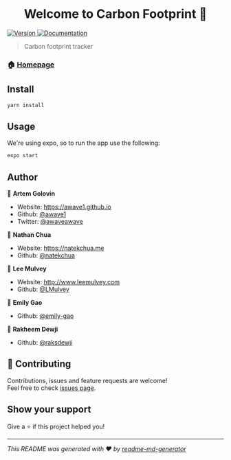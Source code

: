 <h1 align="center">Welcome to Carbon Footprint 👋</h1>
<p>
  <a href="https://www.npmjs.com/package/Carbon Footprint" target="_blank">
    <img alt="Version" src="https://img.shields.io/npm/v/Carbon Footprint.svg">
  </a>
  <a href="github.com/awave1/carbonfootprint-frontend/README.md" target="_blank">
    <img alt="Documentation" src="https://img.shields.io/badge/documentation-yes-brightgreen.svg" />
  </a>
</p>

> Carbon footprint tracker

### 🏠 [Homepage](github.com/awave1/carbonfootprint-frontend)

## Install

```sh
yarn install
```

## Usage

We're using expo, so to run the app use the following:

```sh
expo start
```

## Author

👤 **Artem Golovin**

- Website: https://awave1.github.io
- Github: [@awave1](https://github.com/awave1)
- Twitter: [@awaveawave](https://twitter.com/awaveawave)

👤 **Nathan Chua**

- Website: https://natekchua.me
- Github: [@natekchua](https://github.com/natekchua)

👤 **Lee Mulvey**

- Website: http://www.leemulvey.com
- Github: [@LMulvey](https://github.com/LMulvey)

👤 **Emily Gao**

- Github: [@emily-gao](https://github.com/emily-gao)

👤 **Rakheem Dewji**

- Github: [@raksdewji](https://github.com/raksdewji)

## 🤝 Contributing

Contributions, issues and feature requests are welcome!<br />Feel free to check [issues page](github.com/awave1/carbonfootprint-frontend/issues).

## Show your support

Give a ⭐️ if this project helped you!

---

_This README was generated with ❤️ by [readme-md-generator](https://github.com/kefranabg/readme-md-generator)_
